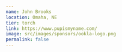 ```yaml
---
name: John Brooks
location: Omaha, NE
tier: torch
link: https://www.pupismyname.com/
image: src/images/sponsors/ookla-logo.png
permalink: false
---
```

